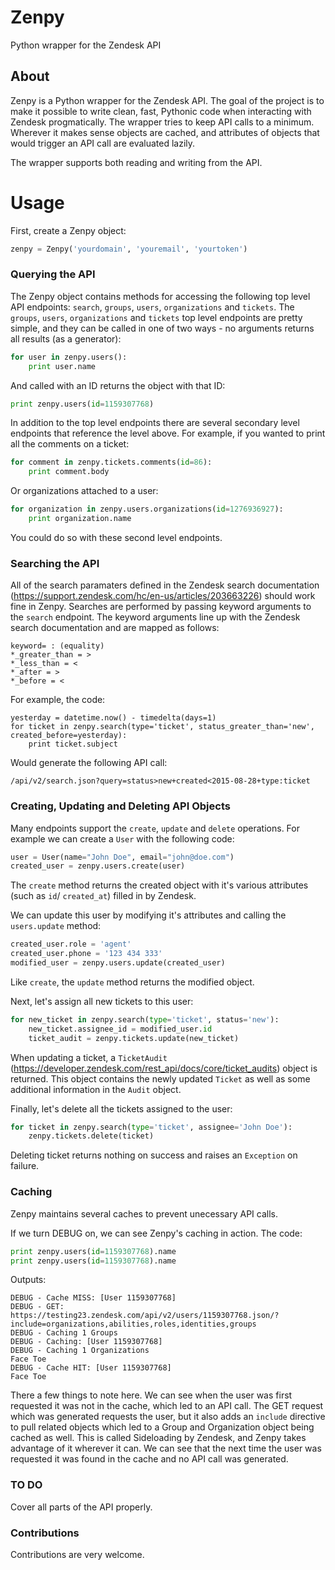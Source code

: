 # Zenpy
Python wrapper for the Zendesk API

## About
Zenpy is a Python wrapper for the Zendesk API. The goal of the project is to make it possible to write clean, fast, Pythonic code when interacting with Zendesk progmatically. The wrapper tries to keep API calls to a minimum. Wherever it makes sense objects are cached, and attributes of objects that would trigger an API call are evaluated lazily. 

The wrapper supports both reading and writing from the API.


# Usage
First, create a Zenpy object:
```python
zenpy = Zenpy('yourdomain', 'youremail', 'yourtoken')
```

### Querying the API
The Zenpy object contains methods for accessing the following top level API endpoints: `search`, `groups`, `users`, `organizations` and `tickets`. The `groups`, `users`, `organizations` and `tickets` top level endpoints are pretty simple, and they can be called in one of two ways - no arguments returns all results (as a generator):

```python
for user in zenpy.users():
	print user.name
```

And called with an ID returns the object with that ID:

```python
print zenpy.users(id=1159307768)
```

In addition to the top level endpoints there are several secondary level endpoints that reference the level above. For example, if you wanted to print all the comments on a ticket:

```python
for comment in zenpy.tickets.comments(id=86):
	print comment.body
```

Or organizations attached to a user:

```python
for organization in zenpy.users.organizations(id=1276936927):
	print organization.name
```

You could do so with these second level endpoints. 

### Searching the API

All of the search paramaters defined in the Zendesk search documentation (https://support.zendesk.com/hc/en-us/articles/203663226) should work fine in Zenpy. Searches are performed by passing keyword arguments to the `search` endpoint. The keyword arguments line up with the Zendesk search documentation and are mapped as follows:
```
keyword= : (equality)
*_greater_than = >
*_less_than = <
*_after = >
*_before = <
```


For example, the code:

```
yesterday = datetime.now() - timedelta(days=1)
for ticket in zenpy.search(type='ticket', status_greater_than='new', created_before=yesterday):
	print ticket.subject
```

Would generate the following API call:

```
/api/v2/search.json?query=status>new+created<2015-08-28+type:ticket
```



### Creating, Updating and Deleting API Objects

Many endpoints support the `create`, `update` and `delete` operations. For example we can create a `User` with the following code:

```python
user = User(name="John Doe", email="john@doe.com")
created_user = zenpy.users.create(user)
```

The `create` method returns the created object with it's various attributes (such as `id`/ `created_at`) filled in by Zendesk.

We can update this user by modifying it's attributes and calling the `users.update` method:

```python
created_user.role = 'agent'
created_user.phone = '123 434 333'
modified_user = zenpy.users.update(created_user)
```

Like `create`, the `update` method returns the modified object. 

Next, let's assign all new tickets to this user:

```python
for new_ticket in zenpy.search(type='ticket', status='new'):
	new_ticket.assignee_id = modified_user.id
	ticket_audit = zenpy.tickets.update(new_ticket)
```

When updating a ticket, a `TicketAudit` (https://developer.zendesk.com/rest_api/docs/core/ticket_audits) object is returned. This object contains the newly updated `Ticket` as well as some additional information in the `Audit` object. 

Finally, let's delete all the tickets assigned to the user:

```python
for ticket in zenpy.search(type='ticket', assignee='John Doe'):
	zenpy.tickets.delete(ticket)
```

Deleting  ticket returns nothing on success and raises an `Exception` on failure. 


### Caching

Zenpy maintains several caches to prevent unecessary API calls. 

If we turn DEBUG on, we can see Zenpy's caching in action. The code:

```python
print zenpy.users(id=1159307768).name
print zenpy.users(id=1159307768).name
```

Outputs:
```
DEBUG - Cache MISS: [User 1159307768]
DEBUG - GET: https://testing23.zendesk.com/api/v2/users/1159307768.json/?include=organizations,abilities,roles,identities,groups
DEBUG - Caching 1 Groups 
DEBUG - Caching: [User 1159307768]
DEBUG - Caching 1 Organizations 
Face Toe
DEBUG - Cache HIT: [User 1159307768]
Face Toe
```
There a few things to note here. We can see when the user was first requested it was not in the cache, which led to an API call. The GET request which was generated requests the user, but it also adds an `include` directive to pull related objects which led to a Group and Organization object being cached as well. This is called Sideloading by Zendesk, and Zenpy takes advantage of it wherever it can. We can see that the next time the user was requested it was found in the cache and no API call was generated. 

### TO DO
Cover all parts of the API properly.

### Contributions
Contributions are very welcome. 




 






